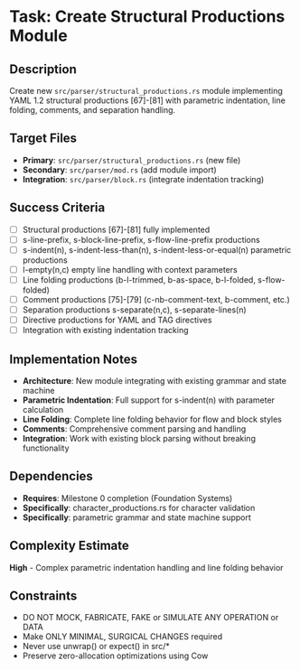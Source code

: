 # Task: Create Structural Productions Module

## Description
Create new `src/parser/structural_productions.rs` module implementing YAML 1.2 structural productions [67]-[81] with parametric indentation, line folding, comments, and separation handling.

## Target Files
- **Primary**: `src/parser/structural_productions.rs` (new file)
- **Secondary**: `src/parser/mod.rs` (add module import)
- **Integration**: `src/parser/block.rs` (integrate indentation tracking)

## Success Criteria
- [ ] Structural productions [67]-[81] fully implemented
- [ ] s-line-prefix, s-block-line-prefix, s-flow-line-prefix productions
- [ ] s-indent(n), s-indent-less-than(n), s-indent-less-or-equal(n) parametric productions
- [ ] l-empty(n,c) empty line handling with context parameters
- [ ] Line folding productions (b-l-trimmed, b-as-space, b-l-folded, s-flow-folded)
- [ ] Comment productions [75]-[79] (c-nb-comment-text, b-comment, etc.)
- [ ] Separation productions s-separate(n,c), s-separate-lines(n)
- [ ] Directive productions for YAML and TAG directives
- [ ] Integration with existing indentation tracking

## Implementation Notes
- **Architecture**: New module integrating with existing grammar and state machine
- **Parametric Indentation**: Full support for s-indent(n) with parameter calculation
- **Line Folding**: Complete line folding behavior for flow and block styles
- **Comments**: Comprehensive comment parsing and handling
- **Integration**: Work with existing block parsing without breaking functionality

## Dependencies
- **Requires**: Milestone 0 completion (Foundation Systems)
- **Specifically**: character_productions.rs for character validation
- **Specifically**: parametric grammar and state machine support

## Complexity Estimate
**High** - Complex parametric indentation handling and line folding behavior

## Constraints
- DO NOT MOCK, FABRICATE, FAKE or SIMULATE ANY OPERATION or DATA
- Make ONLY MINIMAL, SURGICAL CHANGES required
- Never use unwrap() or expect() in src/*
- Preserve zero-allocation optimizations using Cow<str>